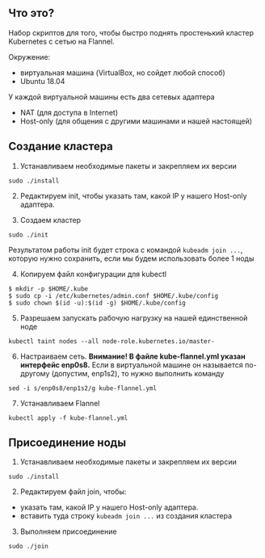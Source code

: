 ## Что это?
Набор скриптов для того, чтобы быстро поднять простенький кластер Kubernetes с сетью на Flannel.

Окружение:
* виртуальная машина (VirtualBox, но сойдет любой способ)
* Ubuntu 18.04

У каждой виртуальной машины есть два сетевых адаптера
* NAT (для доступа в Internet)
* Host-only (для общения с другими машинами и нашей настоящей)

## Создание кластера

1. Устанавливаем необходимые пакеты и закрепляем их версии

`sudo ./install`

2. Редактируем init, чтобы указать там, какой IP у нашего Host-only адаптера.

3. Создаем кластер

`sudo ./init`

Результатом работы init будет строка с командой `kubeadm join ...`, которую нужно сохранить, если мы будем использовать более 1 ноды

4. Копируем файл конфигурации для kubectl

```
$ mkdir -p $HOME/.kube
$ sudo cp -i /etc/kubernetes/admin.conf $HOME/.kube/config
$ sudo chown $(id -u):$(id -g) $HOME/.kube/config
```

5. Разрешаем запускать рабочую нагрузку на нашей единственной ноде

`kubectl taint nodes --all node-role.kubernetes.io/master-`

6. Настраиваем сеть. **Внимание! В файле kube-flannel.yml указан интерфейс enp0s8.** Если в виртуальной машине он называется по-другому (допустим, enp1s2), то нужно выполнить команду

`sed -i s/enp0s8/enp1s2/g kube-flannel.yml`

7. Устанавливаем Flannel

`kubectl apply -f kube-flannel.yml`

## Присоединение ноды

1. Устанавливаем необходимые пакеты и закрепляем их версии

`sudo ./install`

2. Редактируем файл join, чтобы:
- указать там, какой IP у нашего Host-only адаптера.
- вставить туда строку `kubeadm join ...` из создания кластера

3. Выполняем присоединение

`sudo ./join`


